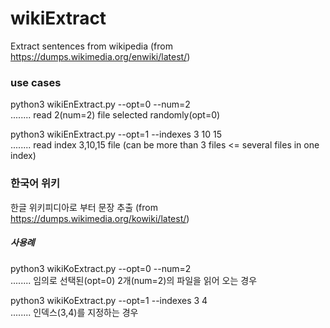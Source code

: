 # wikiExtract

Extract sentences from wikipedia (from https://dumps.wikimedia.org/enwiki/latest/)

### use cases
  python3 wikiEnExtract.py --opt=0 --num=2     
  ........ read 2(num=2) file selected randomly(opt=0) 

  python3 wikiEnExtract.py --opt=1 --indexes 3 10 15     
  ........ read index 3,10,15 file (can be more than 3 files <= several files in one index) 



### 한국어 위키
한글 위키피디아로 부터 문장 추출 (from https://dumps.wikimedia.org/kowiki/latest/)

##### 사용례
  python3 wikiKoExtract.py --opt=0 --num=2   
  ........ 임의로 선택된(opt=0) 2개(num=2)의 파일을 읽어 오는 경우  

  python3 wikiKoExtract.py --opt=1 --indexes 3 4  
  ........ 인덱스(3,4)를 지정하는 경우
